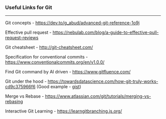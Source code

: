 ### Useful Links for Git
---

Git concepts - https://dev.to/g_abud/advanced-git-reference-1o9j

Effective pull request - https://nebulab.com/blog/a-guide-to-effective-pull-request-reviews

Git cheatsheet - http://git-cheatsheet.com/

Specification for conventional commits - https://www.conventionalcommits.org/en/v1.0.0/

Find Git command by AI driven - https://www.gitfluence.com/

Git under the hood - https://towardsdatascience.com/how-git-truly-works-cd9c375966f6 (Good example - [gist](https://gist.github.com/branneman/6501d0d2310256396091400dc30b3e31))

Merge vs Rebase - https://www.atlassian.com/git/tutorials/merging-vs-rebasing

Interactive Git Learning - https://learngitbranching.js.org/
